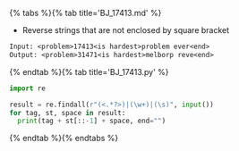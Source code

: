 {% tabs %}{% tab title='BJ_17413.md' %}

* Reverse strings that are not enclosed by square bracket

```txt
Input: <problem>17413<is hardest>problem ever<end>
Output: <problem>31471<is hardest>melborp reve<end>
```

{% endtab %}{% tab title='BJ_17413.py' %}

```py
import re

result = re.findall(r"(<.*?>)|(\w+)|(\s)", input())
for tag, st, space in result:
  print(tag + st[::-1] + space, end="")
```

{% endtab %}{% endtabs %}
